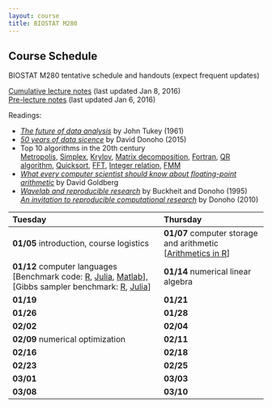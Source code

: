 ```yaml
---
layout: course
title: BIOSTAT M280
---
```


## Course Schedule

BIOSTAT M280 tentative schedule and handouts (expect frequent updates)

[Cumulative lecture notes](./BiostatM280-2016-Winter-LecNotes.pdf) (last updated Jan 8, 2016)  
[Pre-lecture notes](./BiostatM280-2016-Winter-Pre-LecNotes.pdf) (last updated Jan 6, 2016)


Readings:  

* [_The future of data analysis_](./readings/Tukey61FutureDataAnalysis.pdf) by John Tukey (1961) 
* [_50 years of data sicence_](./readings/Donoho15FiftyYearsDataScience.pdf) by David Donoho (2015)  
* Top 10 algorithms in the 20th century  
[Metropolis](readings/metropolis.pdf), [Simplex](readings/simplex.pdf), [Krylov](readings/krylov.pdf), [Matrix decomposition](readings/decomp.pdf), [Fortran](readings/fortran.pdf), [QR algorithm](readings/qr.pdf), [Quicksort](readings/qsort.pdf), [FFT](readings/fft.pdf), [Integer relation](readings/integer.pdf), [FMM](readings/fmm.pdf)  
* [_What every computer scientist should know about floating-point arithmetic_](readings/Goldberg91FloatingPoint.pdf) by David Goldberg  
* [_Wavelab and reproducible research_](http://statweb.stanford.edu/~donoho/Reports/1995/wavelab.pdf) by Buckheit and Donoho (1995)  
[_An invitation to reproducible computational research_](http://biostatistics.oxfordjournals.org/content/11/3/385.full) by Donoho (2010)  


| Tuesday | Thursday |
|:-----------|:------------|
| **01/05** introduction, course logistics | **01/07** computer storage and arithmetic \[[Arithmetics in R](./numbers.html)\] |
| **01/12** computer languages \[Benchmark code: [R](http://r.research.att.com/benchmarks/R-benchmark-25.R), [Julia](./benchmark_julia.jl), [Matlab](./benchmark_matlab.m)\], \[Gibbs sampler benchmark: [R](./gibbs_r.html), [Julia](./gibbs_julia.html)\] | **01/14** numerical linear algebra |
| **01/19** | **01/21** |
| **01/26** | **01/28** |
| **02/02** | **02/04** |
| **02/09** numerical optimization | **02/11** |
| **02/16** | **02/18** |
| **02/23** | **02/25** |
| **03/01** | **03/03** |
| **03/08** | **03/10** |
